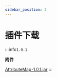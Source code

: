 ```yaml
---
sidebar_position: 2
---
```


# 插件下载

:::info`1.0.1`

**附件**

[AttributeMap-1.0.1.jar](files/AttributeMap-1.0.1.jar)
:::

